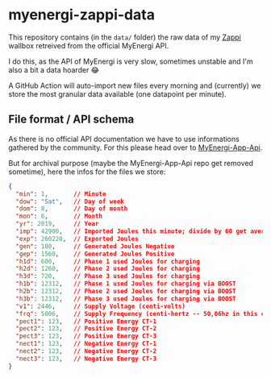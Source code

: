 # myenergi-zappi-data

This repository contains (in the `data/` folder) the raw data of my [Zappi][] wallbox retreived from the official MyEnergi API. 

I do this, as the API of MyEnergi is very slow, sometimes unstable and I'm also a bit a data hoarder :joy:

A GitHub Action will auto-import new files every morning and (currently) we store the most granular data available (one datapoint per minute).

## File format / API schema

As there is no official API documentation we have to use informations gathered by the community. For this please head over to [MyEnergi-App-Api].

But for archival purpose (maybe the MyEnergi-App-Api repo get removed sometime), here the infos for the files we store:

```json
{
  "min": 1,       // Minute
  "dow": "Sat",   // Day of week
  "dom": 8,       // Day of month
  "mon": 6,       // Month
  "yr": 2019,     // Year
  "imp": 42900,   // Imported Joules this minute; divide by 60 get average Watts; divide by 3600000 to get kWh
  "exp": 260220,  // Exported Joules
  "gen": 180,     // Generated Joules Negative
  "gep": 1560,    // Generated Joules Positive
  "h1d": 600,     // Phase 1 used Joules for charging
  "h2d": 1260,    // Phase 2 used Joules for charging
  "h3d": 720,     // Phase 3 used Joules for charging
  "h1b": 12312,   // Phase 1 used Joules for charging via BOOST
  "h2b": 12312,   // Phase 2 used Joules for charging via BOOST
  "h3b": 12312,   // Phase 3 used Joules for charging via BOOST
  "v1": 2446,     // Supply Voltage (centi-volts)
  "frq": 5006,    // Supply Frequency (centi-hertz -- 50,06hz in this case)
  "pect1": 123,   // Positive Energy CT-1
  "pect2": 123,   // Positive Energy CT-2
  "pect3": 123,   // Positive Energy CT-3
  "nect1": 123,   // Negative Energy CT-1
  "nect2": 123,   // Negative Energy CT-2
  "nect3": 123,   // Negative Energy CT-3
}
```

  [Zappi]: https://www.myenergi.com/de/zappi/
  [MyEnergi-App-Api]: https://github.com/twonk/MyEnergi-App-Api
